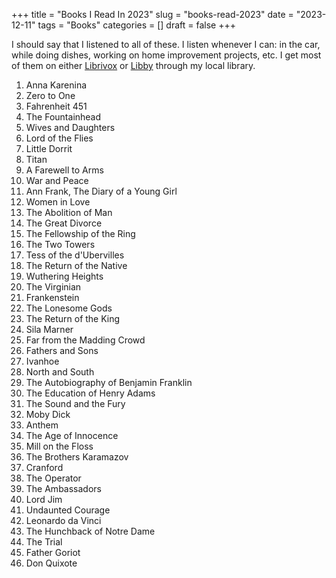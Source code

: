 +++
title = "Books I Read In 2023"
slug = "books-read-2023"
date = "2023-12-11"
tags = "Books"
categories = []
draft = false
+++


I should say that I listened to all of these. I listen whenever I can: in the car, while doing dishes, working on home improvement projects, etc. I get most of them on either [Librivox](https://librivox.org/) or [Libby](https://libbyapp.com/) through my local library. 


1.  Anna Karenina
2.  Zero to One
3.  Fahrenheit 451
4.  The Fountainhead
5.  Wives and Daughters 
6.  Lord of the Flies
7.  Little Dorrit
8.  Titan
9.  A Farewell to Arms
10. War and Peace 
11. Ann Frank, The Diary of a Young Girl
12. Women in Love
13. The Abolition of Man
14. The Great Divorce
15. The Fellowship of the Ring
16. The Two Towers
17. Tess of the d'Ubervilles
18. The Return of the Native
19. Wuthering Heights
20. The Virginian
21. Frankenstein
22. The Lonesome Gods
23. The Return of the King
24. Sila Marner
25. Far from the Madding Crowd 
26. Fathers and Sons
27. Ivanhoe
28. North and South
29. The Autobiography of Benjamin Franklin
29. The Education of Henry Adams
30. The Sound and the Fury
31. Moby Dick
32. Anthem
33. The Age of Innocence
34. Mill on the Floss
35. The Brothers Karamazov
36. Cranford
37. The Operator
38. The Ambassadors
39. Lord Jim
40. Undaunted Courage
41. Leonardo da Vinci 
42. The Hunchback of Notre Dame
43. The Trial
44. Father Goriot
45. Don Quixote





